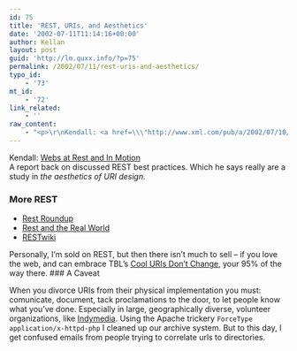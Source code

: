 ```yaml
---
id: 75
title: 'REST, URIs, and Aesthetics'
date: '2002-07-11T11:14:16+00:00'
author: Kellan
layout: post
guid: 'http://lm.quxx.info/?p=75'
permalink: /2002/07/11/rest-uris-and-aesthetics/
typo_id:
    - '73'
mt_id:
    - '72'
link_related:
    - ''
raw_content:
    - "<p>\r\nKendall: <a href=\\\"http://www.xml.com/pub/a/2002/07/10/rest.html\\\">Webs at Rest and In Motion</a><br /> A report back on discussed REST best practices.  Which he says really are a study in <em>\r\nthe aesthetics of URI design.</em>\r\n</p>\r\n<p>\r\n<h3>More REST</h3>\r\n<ul>\r\n<li><a href=\\\"http://www.xml.com/pub/a/2002/05/08/deviant.html\\\">Rest Roundup</a>\r\n<li><a href=\\\"http://www.xml.com/pub/a/2002/02/20/rest.html\\\">Rest and the Real World</a>\r\n<li><a href=\\\"http://internet.conveyor.com/RESTwiki/moin.cgi\\\">RESTwiki</a>\r\n</ul>\r\nPersonally, I\\'m sold on REST, but then there isn\\'t much to sell - if you love the web, and can embrace TBL\\'s <a href=\\\"http://www.w3.org/Provider/Style/URI.html\\\">Cool URIs Don\\'t Change</a>, your 95% of the way there.\r\n</p>\r\n<p>\r\n<h3>A Caveat</h3>\r\nWhen you divorce URIs from their physical implementation you must:  comunicate, document, tack proclamations to the door, to let people know what you\\'ve done.  Especially in large, geographically diverse, volunteer organizations, like <a href=\\\"http://www.indymedia.org\\\">Indymedia</a>. \r\n</p>\r\n<p> Using the Apache trickery <code>ForceType application/x-httpd-php</code> I cleaned up our archive system.  But to this day, I get confused emails from people trying to correlate urls to directories.\r\n</p>"
---
```


Kendall: [Webs at Rest and In Motion](http://www.xml.com/pub/a/2002/07/10/rest.html)  
 A report back on discussed REST best practices. Which he says really are a study in *the aesthetics of URI design.*

### More REST

- [Rest Roundup](http://www.xml.com/pub/a/2002/05/08/deviant.html)
- [Rest and the Real World](http://www.xml.com/pub/a/2002/02/20/rest.html)
- [RESTwiki](http://internet.conveyor.com/RESTwiki/moin.cgi)

Personally, I’m sold on REST, but then there isn’t much to sell – if you love the web, and can embrace TBL’s [Cool URIs Don’t Change](http://www.w3.org/Provider/Style/URI.html), your 95% of the way there. ### A Caveat

When you divorce URIs from their physical implementation you must: comunicate, document, tack proclamations to the door, to let people know what you’ve done. Especially in large, geographically diverse, volunteer organizations, like [Indymedia](http://www.indymedia.org).  Using the Apache trickery `ForceType application/x-httpd-php` I cleaned up our archive system. But to this day, I get confused emails from people trying to correlate urls to directories.